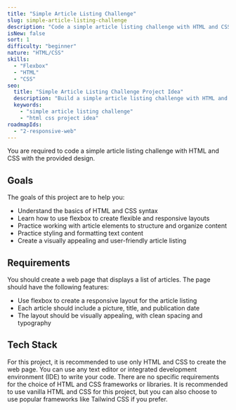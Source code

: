 ```yaml
---
title: "Simple Article Listing Challenge"
slug: simple-article-listing-challenge
description: "Code a simple article listing challenge with HTML and CSS to practice flexbox and working with article elements."
isNew: false
sort: 1
difficulty: "beginner"
nature: "HTML/CSS"
skills:
  - "Flexbox"
  - "HTML"
  - "CSS"
seo:
  title: "Simple Article Listing Challenge Project Idea"
  description: "Build a simple article listing challenge with HTML and CSS to practice flexbox and working with article elements. This project idea is perfect for beginners who want to improve their HTML and CSS skills while creating a responsive and visually appealing article listing. By implementing flexbox, you will learn how to create flexible and responsive layouts for displaying multiple articles. Additionally, you will gain experience working with article elements, which are commonly used to structure and organize content on web pages. This project will help you enhance your understanding of HTML and CSS, as well as improve your ability to create visually appealing and user-friendly web pages. Get ready to showcase your flexbox skills and create an engaging article listing!"
  keywords:
    - "simple article listing challenge"
    - "html css project idea"
roadmapIds:
  - "2-responsive-web"
---
```


You are required to code a simple article listing challenge with HTML and CSS with the provided design.

## Goals

The goals of this project are to help you:

- Understand the basics of HTML and CSS syntax
- Learn how to use flexbox to create flexible and responsive layouts
- Practice working with article elements to structure and organize content
- Practice styling and formatting text content
- Create a visually appealing and user-friendly article listing

## Requirements

You should create a web page that displays a list of articles. The page should have the following features:

- Use flexbox to create a responsive layout for the article listing
- Each article should include a picture, title, and publication date
- The layout should be visually appealing, with clean spacing and typography

## Tech Stack

For this project, it is recommended to use only HTML and CSS to create the web page. You can use any text editor or integrated development environment (IDE) to write your code. There are no specific requirements for the choice of HTML and CSS frameworks or libraries. It is recommended to use vanilla HTML and CSS for this project, but you can also choose to use popular frameworks like Tailwind CSS if you prefer.
